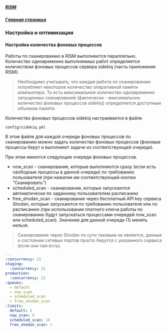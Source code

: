 ##### [RISM](../index.md)
##### [Главная страница](../../index.md)
### Настройка и оптимизация
#### Настройка количества фоновых процессов
Работы по сканированию в RISM выполняются параллельно.
Количество одновременно выполняемых работ определяется количеством фоновых процессов сервера sidekiq (часть приложения RISM).
> Необходимо учитывать, что каждая работа по сканированию потребляет некоторое количество оперативной памяти компьютера. То есть максимальное количество одновременно запущенных сканирований (фактически - максимальное количество фоновых процессов sidekiq) определяется доступным объемом памяти.

Количество фоновых процессов sidekiq настраивается в файле
```
config/sidekiq.yml
```
В этом файле для каждой очереди фоновых процессов по сканированию можно задать количество фоновых процессов (фоновые процессы берут и выполняют задачи из соответствующей очереди).

При этом имеются следующие очереди фоновых процессов.
* now_scan - сканирования, которые выполняются сразу (если есть свободные процессы в данной очереди) по требованию пользователя (при нажатии им соответствующей кнопки "Сканировать")
* scheduled_scan - сканирования, которые запускаются автоматически по заданному пользователем расписанию
* free_shodan_scan - сканирования через бесплатный API key сервиса Shodan, которые запускаются по требованию пользователя или по расписанию (при использовании платного ключа работы по сканированию будут запускаться процессами очередей now_scan или scheduled_scan). Значение для данной очереди (1) менять нельзя.
> Сканирование через Shodan по сути таковым не является, данные о состоянии сетевых портов просто берутся с указанного сервиса (если они там есть).
```yml
---
:concurrency: 21
staging:
  :concurrency: 21
production:
  :concurrency: 21
:queues:
  - default
  - now_scan
  - scheduled_scan
  - free_shodan_scan
:limits:
  default: 1
  now_scan: 5
  scheduled_scan: 14
  free_shodan_scan: 1
```
